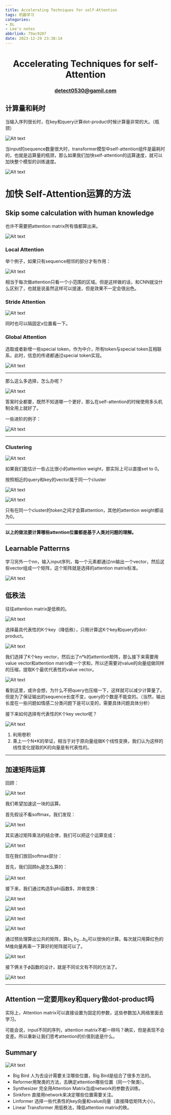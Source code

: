 ```yaml
---
title: Accelerating Techniques for self-Attention
tags: 机器学习
categories: 
- DL
- Lee's notes
abbrlink: 79ac928f
date: 2023-12-29 23:38:14
---
```

# <center>Accelerating Techniques for self-Attention </center>
### <center> detect0530@gamil.com </center>

## 计算量和耗时

当输入序列很长时，在key和query计算dot-product时候计算量非常的大。（瓶颈）

![Alt text](self-attention_加速tips/image.png)

当input的sequence数量很大时，transformer模型中self-attention组件是最耗时的，也就是运算量的瓶颈，那么如果我们加快self-attention的运算速度，就可以加快整个模型的训练速度。

![Alt text](self-attention_加速tips/image-1.png)


# 加快 Self-Attention运算的方法

## Skip some calculation with human knowledge



也许不需要把attention matrix所有值都算出来。

![Alt text](self-attention_加速tips/image-2.png)
### Local Attention
举个例子，如果只有sequence相邻的部分才有作用：


![Alt text](self-attention_加速tips/image-3.png)

相当于每次做attention只看一个小范围的区域。但是这样做的话，和CNN就没什么区别了，也就是说虽然这样可以提速，但是效果不一定会很出色。

### Stride Attention

![Alt text](self-attention_加速tips/image-4.png)

同时也可以隔固定x位置看一下。

### Global Attention

选取或者新增一些special token，作为中介，所有token与special token互相联系，此时，信息的传递都通过special token实现。

![Alt text](self-attention_加速tips/image-5.png)

----- 

那么这么多选择，怎么办呢？

![Alt text](self-attention_加速tips/image-6.png)

答案时全都要，既然不知道哪一个更好，那么在self-attention的时候使用多头机制全用上就好了。

一些进阶的例子：

![Alt text](self-attention_加速tips/image-7.png)

-----
### Clustering

![Alt text](self-attention_加速tips/image-8.png)

如果我们能估计一些占比很小的attention weight，那实际上可以直接set to 0。



按照相近的query和key的vector属于同一个cluster


![Alt text](self-attention_加速tips/image-9.png)

![Alt text](self-attention_加速tips/image-10.png)

只有在同一个cluster的token之间才会算attention，其他的attention weight都设为0。

----

**以上的做法要计算哪些attention位置都是基于人类对问题的理解。**


## Learnable Patterrns

学习另外一个nn，输入input序列，每一个元素都通过nn输出一个vector，然后这些vector组成一个矩阵，这个矩阵就是选择的attention matrix标准。

![Alt text](self-attention_加速tips/image-11.png)

## 低秩法 

往往attention matrix是低秩的。

![Alt text](self-attention_加速tips/image-12.png)

选择最具代表性的K个key（降低秩），只用计算这K个key和query的dot-product。  

![Alt text](self-attention_加速tips/image-13.png)

我们选择了K个key vector，然后出了n*k的attention矩阵，那么接下来需要用value vector和attention matrix做一个求和，所以还需要对value的向量组做同样的压缩，提取K个最优代表性的value vector。

![Alt text](self-attention_加速tips/image-14.png)

看到这里，或许会想，为什么不把query也压缩一下，这样就可以减少计算量了。但是为了保证输出的sequence长度不变，query的个数是不能变的。（当然，输出长度在一些问题如情感二分类问题下是可以变的，需要具体问题具体分析）

接下来如何选择有代表性的K个key vector呢？

![Alt text](self-attention_加速tips/image-15.png)

1. 利用卷积
2. 乘上一个N*K的举证，相当于对于原向量组做K个线性变换，我们认为这样的线性变化提取的K的向量是有代表性的。


---

## 加速矩阵运算


回顾：

 ![Alt text](self-attention_加速tips/image-16.png)

 我们希望加速这一块的运算。

 首先假设不看softmax，我们发现：

 ![Alt text](self-attention_加速tips/image-17.png)

 其实通过矩阵乘法的结合律，我们可以把这个运算变成：

![Alt text](self-attention_加速tips/image-19.png)

现在我们放回softmax部分：

首先，我们回顾$b_1$是怎么算的：

![Alt text](self-attention_加速tips/image-20.png)

接下来，我们通过构造$\phi函数$，并做变换：

![Alt text](self-attention_加速tips/image-21.png)

![Alt text](self-attention_加速tips/image-22.png)

![Alt text](self-attention_加速tips/image-23.png)

![Alt text](self-attention_加速tips/image-24.png)

通过预处理算出公共的矩阵，算$b_1,b_2...b_n$可以很快的计算。每次就只用算红色的M维向量再乘一下算好的矩阵就可以了。

![Alt text](self-attention_加速tips/image-25.png)

接下俩关于$\phi$函数的设计，就是不同论文有不同的方法了。

![Alt text](self-attention_加速tips/image-26.png)

-----

## Attention 一定要用key和query做dot-product吗

实际上，Attention matrix可以直接设置为固定的参数，这些参数加入网络里面去学习。

可能会说，input不同的序列，attention matrix不都一样吗？确实，但是表现不会变差。所以重新让我们思考attention的价值到底是什么。

## Summary

![Alt text](self-attention_加速tips/image-27.png)

- Big Bird 人为去设计需要关注哪些位置，Big Bird是组合了很多方法的。
- Reformer用聚类的方法，去确定attention哪些位置（同一个聚类）。
- Synthesizer 完全用Attention Matrix当成network的参数去训练。
- Sinkforn 直接用network来决定哪些位置需要关注。
- Linformer 选择一些代表性的key向量和value向量（直接降低矩阵大小）。
- Linear Transformer 用低秩法，降低attention matrix的秩。